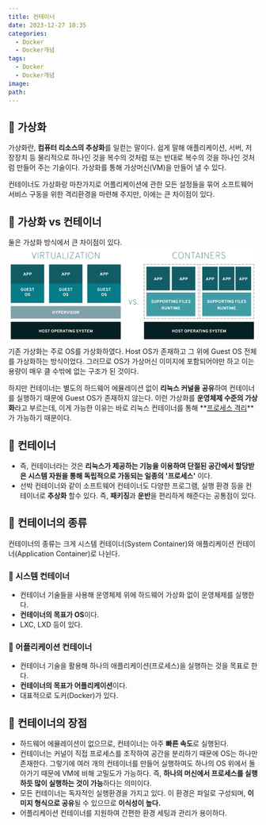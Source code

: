 ```yaml
---
title: 컨테이너
date: 2023-12-27 10:35
categories:
  - Docker
  - Docker개념
tags:
  - Docker
  - Docker개념
image: 
path:
---
```


## 🌈 가상화
가상화란, **컴퓨터 리소스의 추상화**를 일컫는 말이다. 쉽게 말해 애플리케이션, 서버, 저장장치 등 물리적으로 하나인 것을 복수의 것처럼 또는 반대로 복수의 것을 하나인 것처럼 만들어 주는 기술이다. 가상화를 통해 가상머신(VM)을 만들어 낼 수 있다.

컨테이너도 가상화랑 마찬가지로 어플리케이션에 관한 모든 설정들을 묶어 소프트웨어 서비스 구동을 위한 격리환경을 마련해 주지만, 이에는 큰 차이점이 있다.

## 🌈 가상화 vs 컨테이너
둘은 가상화 방식에서 큰 차이점이 있다.
![](/assets/img/IMG/Docker/container.png)
기존 가상화는 주로 OS를 가상화하였다. Host OS가 존재하고 그 위에 Guest OS 전체를 가상화하는 방식이었다. 그러므로 OS가 가상머신 이미지에 포함되어야만 하고 이는 용량이 매우 클 수밖에 없는 구조가 된 것이다.

하지만 컨테이너는 별도의 하드웨어 에뮬레이션 없이 **리눅스 커널을 공유**하여 컨테이너를 실행하기 때문에 Guest OS가 존재하지 않는다. 이런 가상화를 **운영체제 수준의 가상화**라고 부르는데, 이게 가능한 이유는 바로 리눅스 컨테이너를 통해 **[프로세스 격리](https://sonjh919.github.io/posts/프로세스-격리)**가 가능하기 때문이다.


## 🌈 컨테이너
+ 즉, 컨테이너라는 것은 **리눅스가 제공하는 기능을 이용하여 단절된 공간에서 할당받은 시스템 자원을 통해 독립적으로 가동되는 일종의 '프로세스'** 이다.
+ 선박 컨테이너와 같이 소프트웨어 컨테이너도 다양한 프로그램, 실행 환경 등을 컨테이너로 **추상화** 할수 있다. 즉, **패키징**과 **운반**을 편리하게 해준다는 공통점이 있다.

## 🌈 컨테이너의 종류
컨테이너의 종류는 크게 시스템 컨테이너(System Container)와 애플리케이션 컨테이너(Application Container)로 나뉜다.

### 📌 시스템 컨테이너
+ 컨테이너 기술들을 사용해 운영체제 위에 하드웨어 가상화 없이 운영체제를 실행한다.
+ **컨테이너의 목표가 OS**이다.
+ LXC, LXD 등이 있다.

### 📌 어플리케이션 컨테이너
+ 컨테이너 기술을 활용해 하나의 애플리케이션(프로세스)을 실행하는 것을 목표로 한다.
+ **컨테이너의 목표가 어플리케이션**이다.
+ 대표적으로 도커(Docker)가 있다.
## 🌈 컨테이너의 장점
+ 하드웨어 에뮬레이션이 없으므로, 컨테이너는 아주 **빠른 속도**로 실행된다.
+ 컨테이너는 커널이 직접 프로세스를 조작하여 공간을 분리하기 때문에 OS는 하나만 존재한다. 그렇기에 여러 개의 컨테이너를 만들어 실행하여도 하나의 OS 위에서 돌아가기 때문에 VM에 비해 고밀도가 가능하다. 즉, **하나의 머신에서 프로세스를 실행하듯 많이 실행하는 것이 가능**하다는 의미이다.
+ 모든 컨테이너는 독자적인 실행환경을 가지고 있다. 이 환경은 파일로 구성되며, **이미지 형식으로 공유**될 수 있으므로 **이식성이 높다.**
+ 어플리케이션 컨테이너를 지원하여 간편한 환경 세팅과 관리가 용이하다.